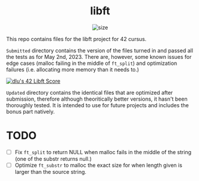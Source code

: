 <h1 align="center">
	libft
</h1>

<p align="center">
    <img alt="size" src="https://img.shields.io/tokei/lines/github/darrenkuro/42_libft">
</p>

This repo contains files for the libft project for 42 cursus. 

`Submitted` directory contains the version of the files turned in and passed all the tests as for May 2nd, 2023. There are, however, some known issues for edge cases (malloc failing in the middle of `ft_split`) and optimization failures (i.e. allocating more memory than it needs to.)

[![dlu's 42 Libft Score](https://badge42.vercel.app/api/v2/clhcmu90l002108mts40mykbj/project/3081844)](https://github.com/JaeSeoKim/badge42)

`Updated` directory contains the identical files that are optimized after submission, therefore although theoritically better versions, it hasn't been thoroughly tested. It is intended to use for future projects and includes the bonus part natively.

# TODO
- [ ] Fix `ft_split` to return NULL when malloc fails in the middle of the string (one of the substr returns null.)
- [ ] Optimize `ft_substr` to malloc the exact size for when length given is larger than the source string.
